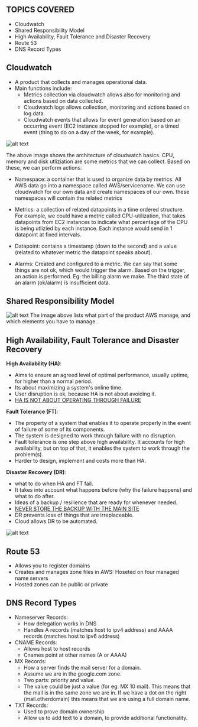 ## TOPICS COVERED
- Cloudwatch
- Shared Responsibility Model
- High Availability, Fault Tolerance and Disaster Recovery
- Route 53
- DNS Record Types


## Cloudwatch
- A product that collects and manages operational data.
- Main functions include:
    - Metrics collection via cloudwatch allows also for monitoring and actions based on data collected.
    - Cloudwatch logs allows collection, monitoring and actions based on log data.
    - Cloudwatch events that allows for event generation based on an occurring event (EC2 instance stopped for example), or a timed event (thing to do on a day of the week, for example).

![alt text](<Screenshots/Screenshot 2024-05-20 at 11.41.12 AM.png>)

The above image shows the architecture of cloudwatch basics. CPU, memory and disk utliziation are some metrics that we can collect. Based on these, we can perform actions.

- Namespace: a container that is used to organize data by metrics. All AWS data go into a namespace called AWS/servicename. We can use cloudwatch for our own data and create namespaces of our own. these namespaces will contain the related metrics 

- Metrics: a collection of related datapoints in a time ordered structure. For example, we could have a metric called CPU-utilization, that takes datapoints from EC2 instances to indicate what percentage of the CPU is being utlizied by each instance. Each instance would send in 1 datapoint at fixed intervals.

- Datapoint: contains a timestamp (down to the second) and a value (related to whatever metric the datapoint speaks about).

- Alarms: Created and configured to a metric. We can say that some things are not ok, which would trigger the alarm. Based on the trigger, an action is performed. Eg: the billing alarm we make. The third state of an alarm (ok/alarm) is insufficient data.

## Shared Responsibility Model
![alt text](<Screenshots/Screenshot 2024-05-20 at 1.28.20 PM.png>)
The image above lists what part of the product AWS manage, and which elements you have to manage. 

## High Availability, Fault Tolerance and Disaster Recovery

**High Availability (HA)**: 
- Aims to ensure an agreed level of optimal performance, usually uptime, for higher than a normal period. 
- Its about maximizing a system's online time. 
- User disruption is ok, because HA is not about avoiding it.
- <ins>HA IS NOT ABOUT OPERATING THROUGH FAILURE</ins>

**Fault Tolerance (FT)**:
- The property of a system that enables it to operate properly in the event of failure of some of its components. 
- The system is designed to work through failure with no disruption. 
- Fault tolerance is one step above high availability. It accounts for high availability, but on top of that, it enables the system to work through the problem(s).
- Harder to design, implement and costs more than HA. 

**Disaster Recovery (DR)**:
- what to do when HA and FT fail.
- It takes into account what happens before (why the failure happens) and what to do after.
- Ideas of a backup / resilience that are ready for whenever needed.
- <ins>NEVER STORE THE BACKUP WITH THE MAIN SITE</ins>
- DR prevents loss of things that are irreplaceable.
- Cloud allows DR to be automated. 

![alt text](<Screenshots/Screenshot 2024-05-20 at 1.50.58 PM.png>)

## Route 53
- Allows you to register domains
- Creates and manages zone files in AWS: Hoseted on four managed name servers
- Hosted zones can be public or private 

## DNS Record Types

- Nameserver Records:
    - How delegation works in DNS
    - Handles A records (matches host to ipv4 address) and AAAA records (matches host to ipv6 address)
- CNAME Records:
    - Allows host to host records
    - Cnames point at other names (A or AAAA)
- MX Records:
    - How a server finds the mail server for a domain.
    - Assume we are in the google.com zone.
    - Two parts: priority and value.
    - The value could be just a value (for eg: MX 10 mail). This means that the mail is in the same zone we are in. If we have a dot on the right (mail.otherdomain) this means that we are using a full domain name. 
- TXT Records:
    - Used to prove domain ownership
    - Allow us to add text to a domain, to provide additional functionality. 


